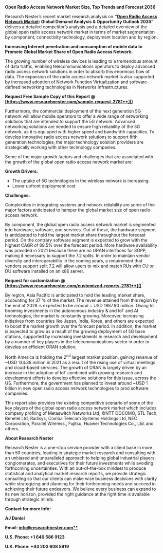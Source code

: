 ﻿**Open Radio Access Network Market Size, Top Trends and Forecast 2036**

Research Nester’s recent market research analysis on **“[Open Radio Access Network Market](https://www.researchnester.com/reports/open-radio-access-network-market/2781): Global Demand Analysis & Opportunity Outlook 2035”** delivers a detailed competitor’s analysis and a detailed overview of the global open radio access network market in terms of market segmentation by component, connectivity technology, deployment location and by region. 

**Increasing Internet penetration and consumption of mobile data to Promote Global Market Share of Open Radio Access Network.**

The growing number of wireless devices is leading to a tremendous amount of data traffic, enabling telecommunications operators to deploy advanced radio access network solutions in order to absorb this enormous flow of data. The expansion of the radio access network market is also supported by increased adoption of Network Function Virtualization and software-defined networking technologies in Networks Infrastructures.

<a name="_hlk168911023"></a><a name="_hlk168911453"></a>**Request Free Sample Copy of this Report @ [https://www.researchnester.com/sample-request-2781**]()**

Furthermore, the commercial deployment of the next generation 5G network will allow mobile operators to offer a wide range of networking solutions that are intended to support the 5G network. Advanced networking solutions are needed to ensure high reliability of the 5G network, as it is equipped with higher speed and bandwidth capacities. To develop innovative radio access network solutions to support fifth generation technologies, the major technology solution providers are strategically working with other technology companies.

Some of the major growth factors and challenges that are associated with the growth of the global open radio access network market are:

**Growth Drivers:**

- The uptake of 5G technologies in the wireless network is increasing.
- Lower upfront deployment cost 

**Challenges:**

Complexities in integrating systems and network reliability are some of the major factors anticipated to hamper the global market size of open radio access network.

By component, the global open radio access network market is segmented into hardware, software, and services. Out of these, the hardware segment is anticipated to hold the largest market share throughout the forecast period. On the contrary software segment is expected to grow with the highest CAGR of 89.5% over the forecast period. More hardware availability was provided in 2021 because there are no ORAN interfaces for 3GPP, making it necessary to support the 7.2 splits. In order to maintain vendor diversity and interoperability in the coming years, a requirement that vendors support split 7.2 will allow users to mix and match RUs with CU or DU software installed on an x86 server.

<a name="_hlk168910333"></a><a name="_hlk168911058"></a>**Request for customization @ [https://www.researchnester.com/customized-reports-2781**]()**

By region, Asia Pacific is anticipated to hold the leading market share, accounting for 37 % of the market. The revenue attained from this region by the end of 2028 is expected to be around ~ USD 1887.90 million. Owing to booming investments in the autonomous industry & and IoT and AI technologies, the market is constantly growing. Moreover, increasing initiatives from countries like Japan, India, Korea, and others are expected to boost the market growth over the forecast period. In addition, the market is expected to grow as a result of the growing deployment of 5G base stations, supported by increasing investments in research and development by a number of key players in the telecommunications sector in order to develop an efficient ORAN solution.

North America is holding the 2<sup>nd</sup> largest market position, gaining revenue of ~USD 134.38 million in 2021 as a result of the rising use of virtual meetings and cloud-based services. The growth of ORAN is largely driven by an increase in the adoption of IoT combined with growing research and development efforts to develop effective solutions for this issue, across the US. Furthermore, the government has planned to invest around ~USD 1 billion in new open radio access network technologies to prod software companies.

This report also provides the existing competitive scenario of some of the key players of the global open radio access network market which includes company profiling of Metaswitch Networks Ltd, ©NTT DOCOMO, STL Tech, Benetel Ltd, Radisys, Comba Telecom Systems Holdings Ltd, NEC Corporation, Parallel Wireless., Fujitsu, Huawei Technologies Co., Ltd. and others.

<a name="_hlk168910495"></a>**About Research Nester**

Research Nester is a one-stop service provider with a client base in more than 50 countries, leading in strategic market research and consulting with an unbiased and unparalleled approach to helping global industrial players, conglomerates, and executives for their future investments while avoiding forthcoming uncertainties. With an out-of-the-box mindset to produce statistical and analytical market research reports, we provide strategic consulting so that our clients can make wise business decisions with clarity while strategizing and planning for their forthcoming needs and succeed in achieving their future endeavors. We believe every business can expand to its new horizon, provided the right guidance at the right time is available through strategic minds.

**Contact for more Info:**

**AJ Daniel**

**Email: [info@researchnester.com**](mailto:info@researchnester.com)**

**U.S. Phone: +1 646 586 9123** 

**U.K. Phone: +44 203 608 5919**
